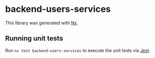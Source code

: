 # backend-users-services

This library was generated with [Nx](https://nx.dev).

## Running unit tests

Run `nx test backend-users-services` to execute the unit tests via [Jest](https://jestjs.io).
